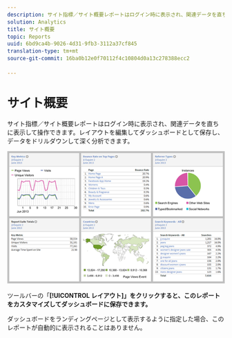 ```yaml
---
description: サイト指標／サイト概要レポートはログイン時に表示され、関連データを直ちに表示して操作できます。レイアウトを編集してダッシュボードとして保存し、データをドリルダウンして深く分析できます。
solution: Analytics
title: サイト概要
topic: Reports
uuid: 6bd9ca4b-9026-4d31-9fb3-3112a37cf845
translation-type: tm+mt
source-git-commit: 16ba0b12e0f70112f4c10804d0a13c278388ecc2

---
```



# サイト概要

サイト指標／サイト概要レポートはログイン時に表示され、関連データを直ちに表示して操作できます。レイアウトを編集してダッシュボードとして保存し、データをドリルダウンして深く分析できます。

![](assets/site_overview_report.png)

ツールバーの「**[!UICONTROL レイアウト]」をクリックすると、このレポートをカスタマイズしてダッシュボードに保存できます。**

ダッシュボードをランディングページとして表示するように指定した場合、このレポートが自動的に表示されることはありません。

